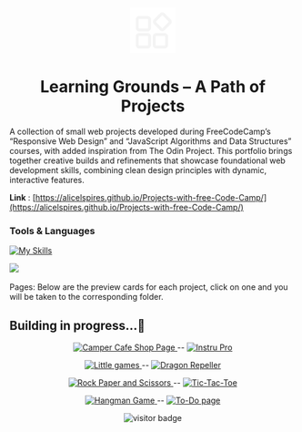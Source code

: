 <div align="center">
  <img width="80px" src="common/logo/icons8-logoProj-white.png" alt="icon">

  # Learning Grounds – A Path of Projects
  
</div>
 
A collection of small web projects developed during FreeCodeCamp’s “Responsive Web Design” and “JavaScript Algorithms and Data Structures” courses, with added inspiration from The Odin Project.
This portfolio brings together creative builds and refinements that showcase foundational web development skills, combining clean design principles with dynamic, interactive features. 

**Link** : [https://alicelspires.github.io/Projects-with-free-Code-Camp/](https://alicelspires.github.io/Projects-with-free-Code-Camp/)

### Tools & Languages

[![My Skills](https://skillicons.dev/icons?i=js,html,css,figma,vscode)](https://skillicons.dev)

[![](https://visitcount.itsvg.in/api?id=Projects-with-FreeCodeCamp&icon=0&color=0)](https://visitcount.itsvg.in)

Pages: Below are the preview cards for each project, click on one and you will be taken to the corresponding folder.

## Building in progress...🚧

<p align="center">
  <a href="./pages/html-camperCafe/camper_cafe.html">
    <img width="48%" src="./assets/img/Project01-CamperCafe.png" alt="Camper Cafe Shop Page" />
  </a>
  <span width="10px">--</span>
  <a href="./pages/html-instruPro/InstruPro.html">
    <img width="48%" src="./assets/img/Project04-InstruPro.png" alt="Instru Pro"/>
  </a>
</p>
<p align="center">
  <a href="./pages/html-homeGames/homeGames.html">
    <img width="48%" src="./assets/img/Project02-homeGames.png" alt="Little games"/>
  </a>
  <span width="10px">--</span>
  <a href="./pages/html-homeGames/dragonRepeller_RPG.html">
    <img width="48%" src="./assets/img/Project02-01-homeGames.png" alt="Dragon Repeller" />
  </a>
</p>
<p align="center">
  <a href="./pages/html-homeGames/rockPaperScissors.html">
    <img width="48%" src="./assets/img/Project02-02-homeGames.png" alt="Rock Paper and Scissors"/>
  </a>
  <span width="10px">--</span>
  <a href="./pages/html-homeGames/ticTacToe.html">
    <img width="48%" src="./assets/img/Project02-03-homeGames.png" alt="Tic-Tac-Toe" />
  </a>
</p>
<p align="center">
  <a href="./pages/html-homeGames/hangmanGame.html">
    <img width="48%" src="./assets/img/Project02-04-homeGames.png" alt="Hangman Game"/>
  </a>
  <span width="10px">--</span>
  <a href="./pages/html-toDo/to-do.html">
    <img width="48%" src="./assets/img/Project03-To-Do.png" alt="To-Do page" />
  </a>
</p>

<div align="center">
  
![visitor badge](https://visitor-badge.laobi.icu/badge?page_id=Alicelspires.Project-with-free-Code-Camp&left_color=grey&right_color=black&left_text=Visitors)

</div> 
